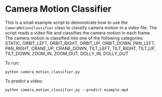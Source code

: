 # Camera Motion Classifier

This is a small example script to demonstrate how to use the `CameraMotionClassifier` class to classify camera motion in a video file. The script reads a video file and classifies the camera motion in each frame. The camera motion is classified into one of the following categories:
STATIC, ORBIT_LEFT, ORBIT_RIGHT, ORBIT_UP, ORBIT_DOWN, PAN_LEFT, PAN_RIGHT, CRANE_UP, CRANE_DOWN, TILT_LEFT, TILT_RIGHT, TILT_UP, TILT_DOWN, ZOOM_IN, ZOOM_OUT, DOLLY_IN, DOLLY_OUT

To run:
```
python camera_motion_classifier.py
```

To predict a video:
```
python camera_motion_classifier.py --predict example.mp4
```